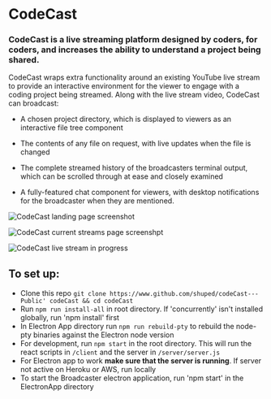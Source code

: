 # CodeCast

### CodeCast is a live streaming platform designed by coders, for coders, and increases the ability to understand a project being shared. 
CodeCast wraps extra functionality around an existing YouTube live stream to provide an interactive environment for the viewer to engage with a coding project being streamed. 
Along with the live stream video, CodeCast can broadcast:

- A chosen project directory, which is displayed to viewers as an interactive file tree component

- The contents of any file on request, with live updates when the file is changed

- The complete streamed history of the broadcasters terminal output, which can be scrolled through at ease and closely examined

- A fully-featured chat component for viewers, with desktop notifications for the broadcaster when they are mentioned.

![CodeCast landing page screenshot](https://imgur.com/kHfRDoL "Landing page")

![CodeCast current streams page screenshpt](https://imgur.com/9Fbe4wF "Current Streams")

![CodeCast live stream in progress](https://imgur.com/IEbrA42 "A live stream in progress! Center pane is live stream video.")

## To set up:
- Clone this repo `git clone https://www.github.com/shuped/codeCast---Public' codeCast && cd codeCast`
- Run `npm run install-all` in root directory. If 'concurrently' isn't installed globally, run 'npm install' first
- In Electron App directory run `npm run rebuild-pty` to rebuild the node-pty binaries against the Electron node version
- For development, run `npm start` in the root directory. This will run the react scripts in `/client` and the server in `/server/server.js`
- For Electron app to work **make sure that the server is running**. If server not active on Heroku or AWS, run locally
- To start the Broadcaster electron application, run 'npm start' in the ElectronApp directory
